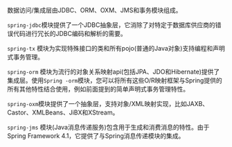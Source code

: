 数据访问/集成层由JDBC、ORM、OXM、JMS和事务模块组成。

`spring-jdbc`模块提供了一个JDBC抽象层，它消除了对特定于数据库供应商的错误代码进行冗长的JDBC编码和解析的需要。

`spring-tx` 模块为实现特殊接口的类和所有pojo\(普通的Java对象\)支持编程和声明式事务管理。

`spring-orm` 模块为流行的对象关系映射api\(包括JPA、JDO和Hibernate\)提供了集成层。使用`Spring -orm`模块，您可以将所有这些O/R映射框架与Spring提供的所有其他特性结合使用，例如前面提到的简单声明式事务管理特性。

`spring-oxm`模块提供了一个抽象层，支持对象/XML映射实现，比如JAXB、Castor、XMLBeans、JiBX和XStream。

`spring-jms` 模块\(Java消息传递服务\)包含用于生成和消费消息的特性。由于Spring Framework 4.1，它提供了与Spring消息传递模块的集成。

